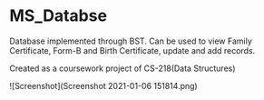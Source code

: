 # MS_Databse
Database implemented through BST. Can be used to view Family Certificate, Form-B and Birth Certificate, update and add records.

Created as a coursework project of CS-218(Data Structures)

![Screenshot](Screenshot 2021-01-06 151814.png)

